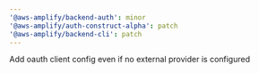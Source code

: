 ```yaml
---
'@aws-amplify/backend-auth': minor
'@aws-amplify/auth-construct-alpha': patch
'@aws-amplify/backend-cli': patch
---
```


Add oauth client config even if no external provider is configured

